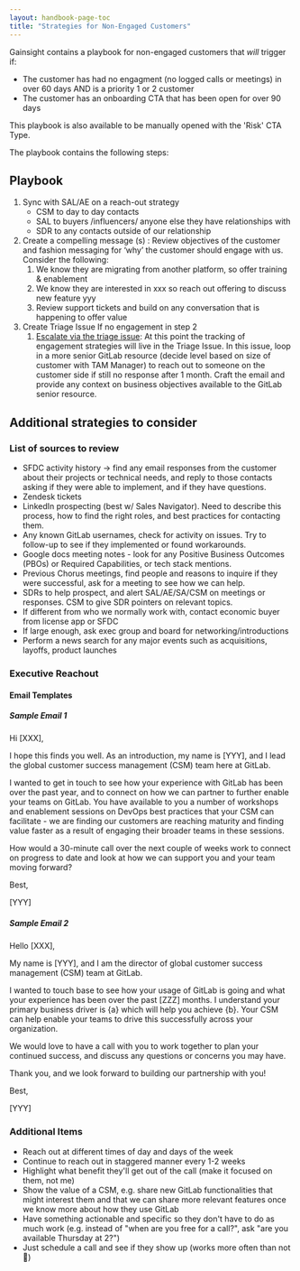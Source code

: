 ```yaml
---
layout: handbook-page-toc
title: "Strategies for Non-Engaged Customers"
---
```


Gainsight contains a playbook for non-engaged customers that *will* trigger if:
- The customer has had no engagment (no logged calls or meetings) in over 60 days AND is a priority 1 or 2 customer
- The customer has an onboarding CTA that has been open for over 90 days

This playbook is also available to be manually opened with the 'Risk' CTA Type.


The playbook contains the following steps:

## Playbook

1. Sync with SAL/AE on a reach-out strategy
   - CSM to day to day contacts
   - SAL to buyers /influencers/ anyone else they have relationships with
   - SDR to any contacts outside of our relationship
1. Create a compelling message (s) : Review objectives of the customer and fashion messaging for ‘why’ the customer should engage with us.  Consider the following:
   1. We know they are migrating from another platform, so offer training & enablement
   1. We know they are interested in xxx so reach out offering to discuss new feature yyy
   1. Review support tickets and build on any conversation that is happening to offer value
1. Create Triage Issue If no engagement in step 2
   1. [Escalate via the triage issue](/handbook/customer-success/tam/health-score-triage/#gitlab-account-triage-project): At this point the tracking of engagement strategies will live in the Triage Issue. In this issue, loop in a more senior GitLab resource (decide level based on size of customer with TAM Manager) to reach out to someone on the customer side if still no response after 1 month.  Craft the email and provide any context on business objectives available to the GitLab senior resource.

## Additional strategies to consider

### List of sources to review

- SFDC activity history -> find any email responses from the customer about their projects or technical needs, and reply to those contacts asking if they were able to implement, and if they have questions.
- Zendesk tickets
- LinkedIn prospecting (best w/ Sales Navigator). Need to describe this process, how to find the right roles, and best practices for contacting them.
- Any known GitLab usernames, check for activity on issues. Try to follow-up to see if they implemented or found workarounds.
- Google docs meeting notes - look for any Positive Business Outcomes (PBOs) or Required Capabilities, or tech stack mentions.
- Previous Chorus meetings, find people and reasons to inquire if they were successful, ask for a meeting to see how we can help.
- SDRs to help prospect, and alert SAL/AE/SA/CSM on meetings or responses. CSM to give SDR pointers on relevant topics.
- If different from who we normally work with, contact economic buyer from license app or SFDC
- If large enough, ask exec group and board for networking/introductions
- Perform a news search for any major events such as acquisitions, layoffs, product launches


### Executive Reachout

#### Email Templates 

##### Sample Email 1
Hi [XXX],

I hope this finds you well. As an introduction, my name is [YYY], and I lead the global customer success management (CSM) team here at GitLab.

I wanted to get in touch to see how your experience with GitLab has been over the past year, and to connect on how we can partner to further enable your teams on GitLab. You have available to you a number of workshops and enablement sessions on DevOps best practices that your CSM can facilitate - we are finding our customers are reaching maturity and finding value faster as a result of engaging their broader teams in these sessions. 

How would a 30-minute call over the next couple of weeks work to connect on progress to date and look at how we can support you and your team moving forward?

Best,

[YYY]

##### Sample Email 2
Hello [XXX],

My name is [YYY], and I am the director of global customer success management (CSM) team at GitLab.

I wanted to touch base to see how your usage of GitLab is going and what your experience has been over the past [ZZZ] months. I understand your primary business driver is {a} which will help you achieve {b}. Your CSM can help enable your teams to drive this successfully across your organization.

We would love to have a call with you to work together to plan your continued success, and discuss any questions or concerns you may have.

Thank you, and we look forward to building our partnership with you!

Best,

[YYY]

### Additional Items

- Reach out at different times of day and days of the week
- Continue to reach out in staggered manner every 1-2 weeks
- Highlight what benefit they'll get out of the call (make it focused on them, not me)
- Show the value of a CSM, e.g. share new GitLab functionalities that might interest them and that we can share more relevant features once we know more about how they use GitLab
- Have something actionable and specific so they don't have to do as much work (e.g. instead of "when are you free for a call?", ask "are you available Thursday at 2?")
- Just schedule a call and see if they show up (works more often than not 🤷)
